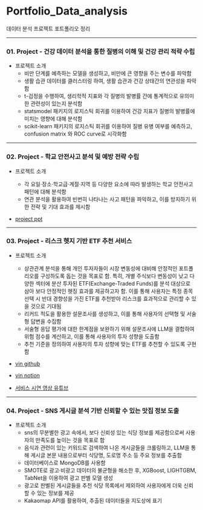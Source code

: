 # Portfolio_Data_analysis
데이터 분석 프로젝트 포트폴리오 정리

---
### 01. Project - 건강 데이터 분석을 통한 질병의 이해 및 건강 관리 적략 수립
- 프로젝트 소개
  - 비만 단계를 예측하는 모델을 생성하고, 비만에 큰 영향을 주는 변수를 파악함
  - 생활 습관 데이터를 클러스터링 하여, 생활 습관과 건강 상태간의 연관성을 파악함
  - t-검정을 수행하여, 생리학적 지표와 각 질병의 발병률 간에 통계적으로 유의미한 관련성이 있는지 분석함
  - statsmodel 패키지의 로지스틱 회귀를 이용하여 건강 지표가 질병의 발병률에 미치는 영향에 대해 분석함
  - scikit-learn 패키지의 로지스틱 회귀를 이용하여 질병 유병 여부를 예측하고, confusion matrix 와 ROC curve로 시각화함

---
### 02. Project - 학교 안전사고 분석 및 예방 전략 수립
- 프로젝트 소개
  - 각 요일·장소·학교급·계절·지역 등 다양한 요소에 따라 발생하는 학교 안전사고 패턴에 대해 분석함
  - 연관 분석을 활용하여 빈번히 나타나는 사고 패턴을 파악하고, 이를 방지하기 위한 전략 및 기대 효과를 제시함

- [project ppt](https://github.com/HongJunseong/Portfolio_data_analysis/blob/main/02-schoo_safe_analysis/%ED%95%99%EA%B5%90%20%EC%95%88%EC%A0%84%EC%82%AC%EA%B3%A0%20%EB%B6%84%EC%84%9D%20%EB%B0%8F%20%EC%98%88%EB%B0%A9%20%EC%A0%84%EB%9E%B5%20%EC%88%98%EB%A6%BD.pdf)

---
### 03. Project - 리스크 헷지 기반 ETF 추천 서비스
- 프로젝트 소개
  - 상관관계 분석을 통해 개인 투자자들이 시장 변동성에 대비해 안정적인 포트폴리오를 구성하도록 돕는 것을 목표로 함. 특히, 개별 주식보다 변동성이 낮고 다양한 섹터에 분산 투자된 ETF(Exchange-Traded Funds)를 분석 대상으로 삼아 보다 안정적인 헷징 효과를 제공하고자 함. 이를 통해 사용자는 특정 종목 선택 시 반대 경향성을 가진 ETF를 추천받아 리스크를 효과적으로 관리할 수 있을 것으로 기대됨
  - 리커드 척도을 활용한 설문조사를 생성하고, 이를 통해 사용자의 선택형 및 서술형 답변을 수집함
  - 서술형 응답 평가에 대한 한계점을 보완하기 위해 설문조사에 LLM을 결합하여 위험 점수를 계산하고, 이를 통해 사용자의 투자 성향을 도출함
  - 추천 기준을 정의하여 사용자의 투자 성향에 맞는 ETF를 추천할 수 있도록 구현함

- [vin github](https://github.com/HongJunseong/VIN)
- [vin notion](https://vigorous-helenium-94e.notion.site/00a485db6469497682d39715a07f7a19?v=ef02ec1ea67c43bdac9157c273b4203b)
- [서비스 시연 영상 유튜브](https://www.youtube.com/watch?v=FWQwvUAIn-Y)

---
### 04. Project - SNS 게시글 분석 기반 신뢰할 수 있는 맛집 정보 도출
- 프로젝트 소개
  - sns의 무분별한 광고 속에서, 보다 신뢰성 있는 식당 정보를 제공함으로써 사용자의 만족도를 높이는 것을 목표로 함
  - 음식과 관련이 있는 키워드로 검색하여 나온 게시글들을 크롤링하고, LLM을 통해 게시글 본문 내용으로부터 식당명, 도로명 주소 등 주요 정보를 추출함
  - 데이터베이스로 MongoDB를 사용함
  - SMOTE로 광고·비광고 데이터의 불균형을 해소한 후, XGBoost, LIGHTGBM, TabNet을 이용하여 광고 판별 모델 생성
  - 광고로 판별된 게시글들을 추천 식당 목록에서 제외하여 사용자에게 더욱 신뢰할 수 있는 정보를 제공
  - Kakaomap API를 활용하여, 추출된 데이터들을 지도상에 표기
